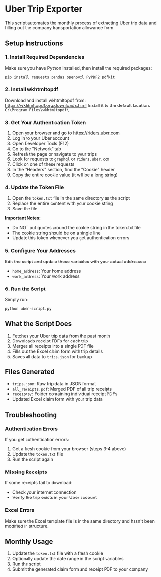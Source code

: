 # Uber Trip Exporter

This script automates the monthly process of extracting Uber trip data and filling out the company transportation allowance form.

## Setup Instructions

### 1. Install Required Dependencies
Make sure you have Python installed, then install the required packages:
```bash
pip install requests pandas openpyxl PyPDF2 pdfkit
```

### 2. Install wkhtmltopdf
Download and install wkhtmltopdf from: https://wkhtmltopdf.org/downloads.html
Install it to the default location: `C:\Program Files\wkhtmltopdf\`

### 3. Get Your Authentication Token

1. Open your browser and go to https://riders.uber.com
2. Log in to your Uber account
3. Open Developer Tools (F12)
4. Go to the "Network" tab
5. Refresh the page or navigate to your trips
6. Look for requests to `graphql` or `riders.uber.com`
7. Click on one of these requests
8. In the "Headers" section, find the "Cookie" header
9. Copy the entire cookie value (it will be a long string)

### 4. Update the Token File

1. Open the `token.txt` file in the same directory as the script
2. Replace the entire content with your cookie string
3. Save the file

**Important Notes:**
- Do NOT put quotes around the cookie string in the token.txt file
- The cookie string should be on a single line
- Update this token whenever you get authentication errors

### 5. Configure Your Addresses

Edit the script and update these variables with your actual addresses:
- `home_address`: Your home address
- `work_address`: Your work address

### 6. Run the Script

Simply run:
```bash
python uber-script.py
```

## What the Script Does

1. Fetches your Uber trip data from the past month
2. Downloads receipt PDFs for each trip
3. Merges all receipts into a single PDF file
4. Fills out the Excel claim form with trip details
5. Saves all data to `trips.json` for backup

## Files Generated

- `trips.json`: Raw trip data in JSON format
- `all_receipts.pdf`: Merged PDF of all trip receipts
- `receipts/`: Folder containing individual receipt PDFs
- Updated Excel claim form with your trip data

## Troubleshooting

### Authentication Errors
If you get authentication errors:
1. Get a fresh cookie from your browser (steps 3-4 above)
2. Update the `token.txt` file
3. Run the script again

### Missing Receipts
If some receipts fail to download:
- Check your internet connection
- Verify the trip exists in your Uber account

### Excel Errors
Make sure the Excel template file is in the same directory and hasn't been modified in structure.

## Monthly Usage

1. Update the `token.txt` file with a fresh cookie
2. Optionally update the date range in the script variables
3. Run the script
4. Submit the generated claim form and receipt PDF to your company